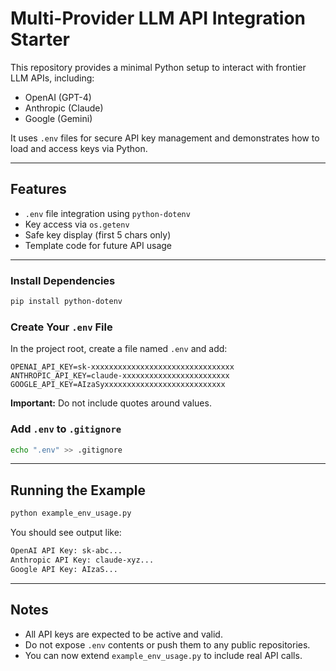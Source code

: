 # Multi-Provider LLM API Integration Starter

This repository provides a minimal Python setup to interact with frontier LLM APIs, including:

- OpenAI (GPT-4)
- Anthropic (Claude)
- Google (Gemini)

It uses `.env` files for secure API key management and demonstrates how to load and access keys via Python.

---

## Features

- `.env` file integration using `python-dotenv`
- Key access via `os.getenv`
- Safe key display (first 5 chars only)
- Template code for future API usage

---

### Install Dependencies

```bash
pip install python-dotenv
```

### Create Your `.env` File

In the project root, create a file named `.env` and add:

```
OPENAI_API_KEY=sk-xxxxxxxxxxxxxxxxxxxxxxxxxxxxxxxx
ANTHROPIC_API_KEY=claude-xxxxxxxxxxxxxxxxxxxxxxxx
GOOGLE_API_KEY=AIzaSyxxxxxxxxxxxxxxxxxxxxxxxxxxx
```

**Important:** Do not include quotes around values.

### Add `.env` to `.gitignore`

```bash
echo ".env" >> .gitignore
```

---

## Running the Example

```bash
python example_env_usage.py
```

You should see output like:

```sh
OpenAI API Key: sk-abc...
Anthropic API Key: claude-xyz...
Google API Key: AIzaS...
```

---

## Notes

- All API keys are expected to be active and valid.
- Do not expose `.env` contents or push them to any public repositories.
- You can now extend `example_env_usage.py` to include real API calls.
